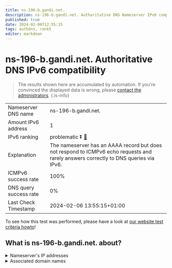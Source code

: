 ```yaml
---
title: ns-196-b.gandi.net.
description: ns-196-b.gandi.net. Authoritative DNS Nameserver IPv6 compatibility
published: true
date: 2024-02-06T12:55:15
tags: authdns, rank5
editor: markdown
---
```


# ns-196-b.gandi.net. Authoritative DNS IPv6 compatibility

> The results shown here are accumulated by automation. If you're convinced the displayed data is wrong, please [contact the administrators](/howto/chat). 
{.is-info}




|   |   |
| - | - |
| Nameserver DNS name | ns-196-b.gandi.net.
| Amount IPv6 address | 1
| IPv6 ranking | problematic :arrow_double_down: [🔗](/howto/ranking) |
| Explanation | The nameserver has an AAAA record but does not respond to ICMPv6 echo requests and rarely answers correctly to DNS queries via IPv6. |
| ICMPv6 success rate | 100%|
| DNS query success rate | 0% |
| Last Check Timestamp | 2024-02-06 13:55:15+01:00 |

To see how this test was performed, please have a look at [our website test criteria howto](/howto/testcriteria/authdns)!


## What is ns-196-b.gandi.net. about?




<details>
<summary>Nameserver's IP addresses</summary>

2001:4b98:aaab::c5

</details>



<details>
<summary>Associated domain names</summary>

www.peugeot.com

</details>
